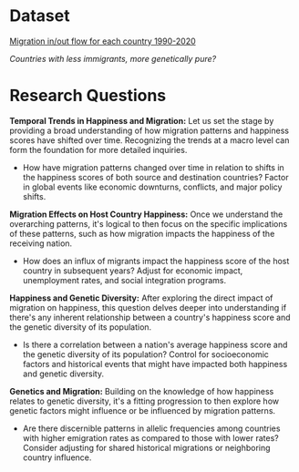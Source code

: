 # Dataset 
[Migration in/out flow for each country 1990-2020](https://ourworldindata.org/migration)

*Countries with less immigrants, more genetically pure?*

# Research Questions 
**Temporal Trends in Happiness and Migration:**
Let us set the stage by providing a broad understanding of how migration patterns and happiness scores have shifted over time. Recognizing the trends at a macro level can form the foundation for more detailed inquiries.
   - How have migration patterns changed over time in relation to shifts in the happiness scores of both source and destination countries? Factor in global events like economic downturns, conflicts, and major policy shifts.
    
**Migration Effects on Host Country Happiness:**
Once we understand the overarching patterns, it's logical to then focus on the specific implications of these patterns, such as how migration impacts the happiness of the receiving nation.
- How does an influx of migrants impact the happiness score of the host country in subsequent years? Adjust for economic impact, unemployment rates, and social integration programs.

**Happiness and Genetic Diversity:**
After exploring the direct impact of migration on happiness, this question delves deeper into understanding if there's any inherent relationship between a country's happiness score and the genetic diversity of its population.
- Is there a correlation between a nation's average happiness score and the genetic diversity of its population? Control for socioeconomic factors and historical events that might have impacted both happiness and genetic diversity.

**Genetics and Migration:**
Building on the knowledge of how happiness relates to genetic diversity, it's a fitting progression to then explore how genetic factors might influence or be influenced by migration patterns.
- Are there discernible patterns in allelic frequencies among countries with higher emigration rates as compared to those with lower rates? Consider adjusting for shared historical migrations or neighboring country influence.
